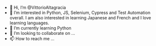 - 👋 Hi, I’m @VittorioAltagracia
- 👀 I’m interested in Python, JS, Selenium, Cypress and Test Automation overall. I am also interested in learning Japanese and French and I love learning languages.
- 🌱 I’m currently learning Python
- 💞️ I’m looking to collaborate on ...
- 📫 How to reach me ...

<!---
VittorioAltagracia/VittorioAltagracia is a ✨ special ✨ repository because its `README.md` (this file) appears on your GitHub profile.
You can click the Preview link to take a look at your changes.
--->
